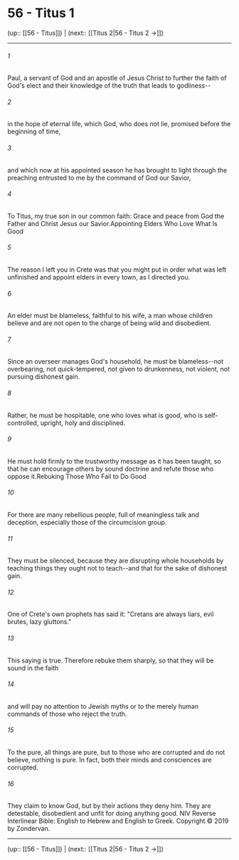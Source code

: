 # 56 - Titus 1

(up:: [[56 - Titus]]) | (next:: [[Titus 2|56 - Titus 2 →]])

***


###### 1 
Paul, a servant of God and an apostle of Jesus Christ to further the faith of God's elect and their knowledge of the truth that leads to godliness-- 

###### 2 
in the hope of eternal life, which God, who does not lie, promised before the beginning of time, 

###### 3 
and which now at his appointed season he has brought to light through the preaching entrusted to me by the command of God our Savior, 

###### 4 
To Titus, my true son in our common faith: Grace and peace from God the Father and Christ Jesus our Savior.Appointing Elders Who Love What Is Good 

###### 5 
The reason I left you in Crete was that you might put in order what was left unfinished and appoint elders in every town, as I directed you. 

###### 6 
An elder must be blameless, faithful to his wife, a man whose children believe and are not open to the charge of being wild and disobedient. 

###### 7 
Since an overseer manages God's household, he must be blameless--not overbearing, not quick-tempered, not given to drunkenness, not violent, not pursuing dishonest gain. 

###### 8 
Rather, he must be hospitable, one who loves what is good, who is self-controlled, upright, holy and disciplined. 

###### 9 
He must hold firmly to the trustworthy message as it has been taught, so that he can encourage others by sound doctrine and refute those who oppose it.Rebuking Those Who Fail to Do Good 

###### 10 
For there are many rebellious people, full of meaningless talk and deception, especially those of the circumcision group. 

###### 11 
They must be silenced, because they are disrupting whole households by teaching things they ought not to teach--and that for the sake of dishonest gain. 

###### 12 
One of Crete's own prophets has said it: "Cretans are always liars, evil brutes, lazy gluttons." 

###### 13 
This saying is true. Therefore rebuke them sharply, so that they will be sound in the faith 

###### 14 
and will pay no attention to Jewish myths or to the merely human commands of those who reject the truth. 

###### 15 
To the pure, all things are pure, but to those who are corrupted and do not believe, nothing is pure. In fact, both their minds and consciences are corrupted. 

###### 16 
They claim to know God, but by their actions they deny him. They are detestable, disobedient and unfit for doing anything good. NIV Reverse Interlinear Bible: English to Hebrew and English to Greek. Copyright © 2019 by Zondervan.

***

(up:: [[56 - Titus]]) | (next:: [[Titus 2|56 - Titus 2 →]])
